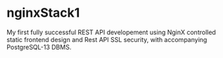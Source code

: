 # nginxStack1
My first fully successful REST API developement using NginX controlled static frontend design and Rest API SSL security, with accompanying PostgreSQL-13 DBMS.
